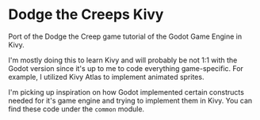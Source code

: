 Dodge the Creeps Kivy
=====================

Port of the Dodge the Creep game tutorial of the Godot Game Engine in Kivy.

I'm mostly doing this to learn Kivy and will probably be not 1:1 with the
Godot version since it's up to me to code everything game-specific.
For example, I utilized Kivy Atlas to implement animated sprites.

I'm picking up inspiration on how Godot implemented certain constructs needed
for it's game engine and trying to implement them in Kivy. You can find these
code under the `common` module.
